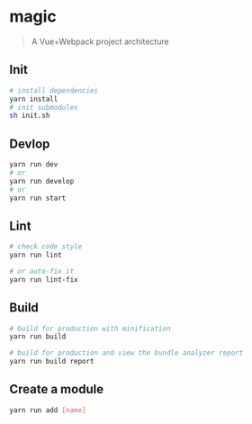 # magic

> A Vue+Webpack project architecture

## Init

``` bash
# install dependencies
yarn install
# init submodules
sh init.sh
```

## Devlop

```bash
yarn run dev
# or 
yarn run develop
# or 
yarn run start
```

## Lint

```bash
# check code style
yarn run lint

# or auto-fix it
yarn run lint-fix
```

## Build

```bash
# build for production with minification
yarn run build

# build for production and view the bundle analyzer report
yarn run build report
```

## Create a module

```bash
yarn run add [name]
```
